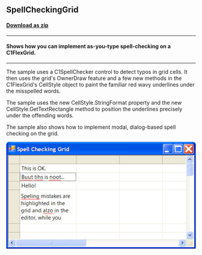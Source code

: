 ## SpellCheckingGrid
#### [Download as zip](https://grapecity.github.io/DownGit/#/home?url=https://github.com/GrapeCity/ComponentOne-WinForms-Samples/tree/master/NetFramework\FlexGrid\CS\SpellCheckingGrid)
____
#### Shows how you can implement as-you-type spell-checking on a C1FlexGrid.
____
The sample uses a C1SpellChecker control to detect typos in grid cells.
It then uses the grid's OwnerDraw feature and a few new methods in the C1FlexGrid's CellStyle object to paint the familiar red wavy underlines under the misspelled words.

The sample uses the new CellStyle.StringFormat property and the new CellStyle.GetTextRectangle method to position the underlines precisely under the offending words.

The sample also shows how to implement modal, dialog-based spell checking on the grid.

![screenshot](screenshot.png)
